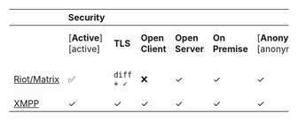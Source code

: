 | | Security | | | | | | | | | | | | Compatibility | | | | | | | | | Features | | | | | | Sustainability | | | |
| --- | --- | --- | --- | --- | --- | --- | --- | --- | --- | --- | --- | --- | --- | --- | --- | --- | --- | --- | --- | --- | --- | --- | --- | --- | --- | --- | --- | --- | --- | --- | --- |
|   | [**Active**][active] | **TLS** | **Open Client** | **Open Server** | **On Premise** | [**Anonymous**][anonymous] | **E2E Private** | **E2E Group** | [**E2E Default**][e2e_default] | [**E2E Audit**][e2e_audit] | **FIDO1 / U2F** | **Desktop Web** | **Mobile Web** | **Android** | **Apple iOS** | [**AOSP**][aosp] | **Win** | **macOS** | **Linux** | **BSD** | **Terminal** | [**MDM**][mdm] | [**Offline Messages**][offline_messages] | **File Share** | **Audio Call** | **Video Call** | [**Phoneless**][phoneless] | [**Decentralized or Federated**][decentralized] | **Open Spec** | [**IETF**][ietf] | **Introduced** |
| [Riot/Matrix](https://matrix.org/) | ✅ | ```diff    + ✓ ``` | ❌ | ✓ | ✓ | ✓ | ✓ | ✓ | `[❌]`(https://github.com/vector-im/riot-web/issues/6779) | [✓](https://www.nccgroup.trust/us/our-research/matrix-olm-cryptographic-review/) | [✗](https://github.com/vector-im/riot-web/issues/2772) | ✓ | ✓ | ✓ | ✓ | ✓ | ✓ | ✓ | ✓ | ✓ | [½](https://github.com/torhve/weechat-matrix-protocol-script/issues/124) | ✓ | ✓ | ✓ | ✓ | ✓ | ✓ | ✓ | ✓ | [✗](https://matrix.org/docs/guides/faq.html#why-aren't-you-doing-this-through-the-ietf%3F-or-w3c%3F-or-3gpp%3F) | 2014 |
| [XMPP](https://xmpp.org/) | ✓ | ✓ | ✓ | ✓ | ✓ | ✓ | ✓ | ✓ | ½ | [✓](http://conversations.im/omemo/audit.pdf) | ✗ | ✓ | ✓ | ✓ | ✓ | ✓ | ✓ | ✓ | ✓ | ✓ | ✓ | ✓ | ✓ | ✓ | ✓ | ✓ | ✓ | ✓ | ✓ | ✓ | 1999 |
